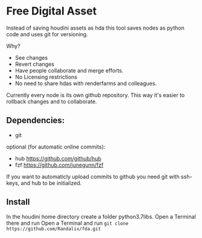 # Free Digital Asset
Instead of saving houdini assets as hda this tool saves nodes as python code and uses git for versioning.

Why?
- See changes
- Revert changes
- Have people collaborate and merge efforts.
- No Licensing restrictions
- No need to share hdas with renderfarms and colleagues.

Currently every node is its own github repository. This way it's easier to rollback changes and to collaborate.


## Dependencies:
- git

optional (for automatic online commits):
- hub https://github.com/github/hub
- fzf https://github.com/junegunn/fzf

If you want to automaticly upload commits to github you need git with ssh-keys, and hub to be initialized.

## Install
In the houdini home directory create a folder python3.7libs. Open a Terminal there  and run Open a Terminal and run `git clone https://github.com/Randalix/fda.git`
